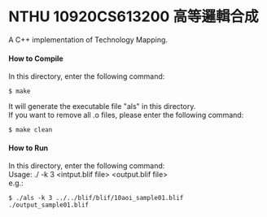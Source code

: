 # NTHU 10920CS613200 高等邏輯合成
A C++ implementation of Technology Mapping.   


#### How to Compile
In this directory, enter the following command:   
```
$ make  
```
It will generate the executable file "als" in this directory.  
If you want to remove all .o files, please enter the following command:
```
$ make clean
```
#### How to Run
In this directory, enter the following command:   
Usage: ./<exe> -k 3  <intput.blif file>  <output.blif file>  
e.g.:
```
$ ./als -k 3 ../../blif/blif/10aoi_sample01.blif ./output_sample01.blif
```
